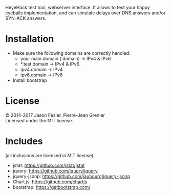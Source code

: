HeyeHack test tool, webserver interface. It allows to test your happy eyeballs implementation, and can simulate delays over DNS answers and/or SYN-ACK answers.

Installation
======
* Make sure the following domains are correctly handled:
  * your main domain (.domain) -> IPv4 & IPv6
  * \*.test.domain -> IPv4 & IPv6
  * ipv4.domain -> IPv4
  * ipv6.domain -> IPv6
* Install bootstrap

License
======
&copy; 2014-2017 Jason Fesler, Pierre-Jean Grenier <br />
Licensed under the MIT license.

Includes
=======
(all inclusions are licensed in MIT license)
* jstat: https://github.com/jstat/jstat
* jquery: https://github.com/jquery/jquery
* jquery-jsonp: https://github.com/jaubourg/jquery-jsonp
* Chart.js: https://github.com/chartjs
* bootstrap: https://getbootstrap.com/
